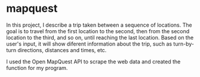 # mapquest

In this project, I describe a trip taken between a sequence of locations. The goal is to travel from the first location to the second, then from the second location to the third, and
so on, until reaching the last location. Based on the user's input, it will show diferent information about the trip, such as turn-by-turn directions, distances and times, etc.

I used the Open MapQuest API to scrape the web data and created the function for my program.
